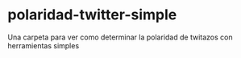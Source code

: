 # polaridad-twitter-simple
Una carpeta para ver como determinar la polaridad de twitazos con herramientas simples
